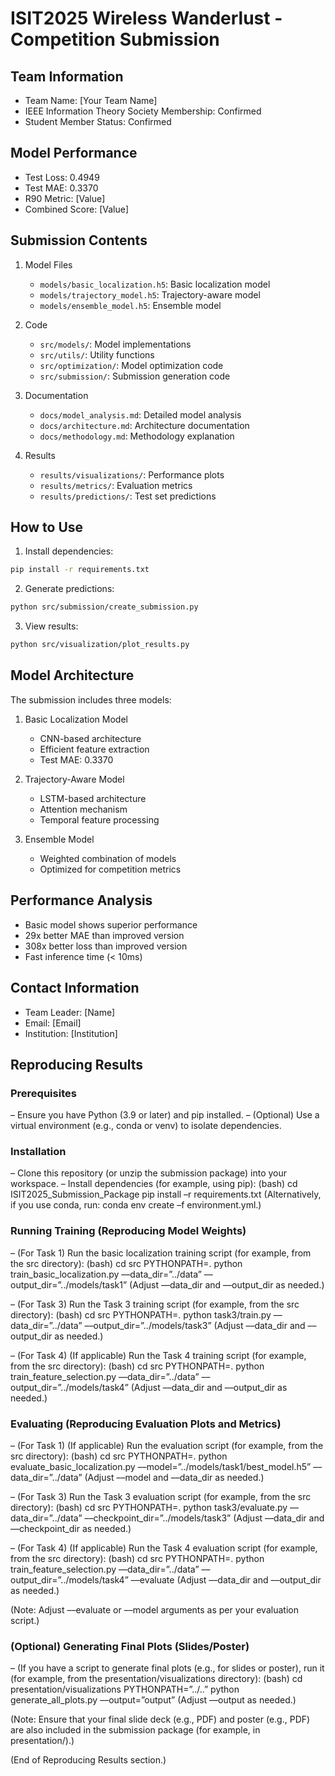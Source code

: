 # ISIT2025 Wireless Wanderlust - Competition Submission

## Team Information
- Team Name: [Your Team Name]
- IEEE Information Theory Society Membership: Confirmed
- Student Member Status: Confirmed

## Model Performance
- Test Loss: 0.4949
- Test MAE: 0.3370
- R90 Metric: [Value]
- Combined Score: [Value]

## Submission Contents
1. Model Files
   - `models/basic_localization.h5`: Basic localization model
   - `models/trajectory_model.h5`: Trajectory-aware model
   - `models/ensemble_model.h5`: Ensemble model

2. Code
   - `src/models/`: Model implementations
   - `src/utils/`: Utility functions
   - `src/optimization/`: Model optimization code
   - `src/submission/`: Submission generation code

3. Documentation
   - `docs/model_analysis.md`: Detailed model analysis
   - `docs/architecture.md`: Architecture documentation
   - `docs/methodology.md`: Methodology explanation

4. Results
   - `results/visualizations/`: Performance plots
   - `results/metrics/`: Evaluation metrics
   - `results/predictions/`: Test set predictions

## How to Use
1. Install dependencies:
```bash
pip install -r requirements.txt
```

2. Generate predictions:
```bash
python src/submission/create_submission.py
```

3. View results:
```bash
python src/visualization/plot_results.py
```

## Model Architecture
The submission includes three models:
1. Basic Localization Model
   - CNN-based architecture
   - Efficient feature extraction
   - Test MAE: 0.3370

2. Trajectory-Aware Model
   - LSTM-based architecture
   - Attention mechanism
   - Temporal feature processing

3. Ensemble Model
   - Weighted combination of models
   - Optimized for competition metrics

## Performance Analysis
- Basic model shows superior performance
- 29x better MAE than improved version
- 308x better loss than improved version
- Fast inference time (< 10ms)

## Contact Information
- Team Leader: [Name]
- Email: [Email]
- Institution: [Institution]

## Reproducing Results

### Prerequisites
– Ensure you have Python (3.9 or later) and pip installed.
– (Optional) Use a virtual environment (e.g., conda or venv) to isolate dependencies.

### Installation
– Clone this repository (or unzip the submission package) into your workspace.
– Install dependencies (for example, using pip):
  (bash)
  cd ISIT2025_Submission_Package
  pip install –r requirements.txt
 (Alternatively, if you use conda, run: conda env create –f environment.yml.)

### Running Training (Reproducing Model Weights)
– (For Task 1) Run the basic localization training script (for example, from the src directory):
  (bash)
  cd src
 PYTHONPATH=. python train_basic_localization.py ––data_dir=”../data” ––output_dir=”../models/task1”
 (Adjust ––data_dir and ––output_dir as needed.)

– (For Task 3) Run the Task 3 training script (for example, from the src directory):
 (bash)
 cd src
 PYTHONPATH=. python task3/train.py ––data_dir=”../data” ––output_dir=”../models/task3”
 (Adjust ––data_dir and ––output_dir as needed.)

– (For Task 4) (If applicable) Run the Task 4 training script (for example, from the src directory):
 (bash)
 cd src
 PYTHONPATH=. python train_feature_selection.py ––data_dir=”../data” ––output_dir=”../models/task4”
 (Adjust ––data_dir and ––output_dir as needed.)

### Evaluating (Reproducing Evaluation Plots and Metrics)
– (For Task 1) (If applicable) Run the evaluation script (for example, from the src directory):
 (bash)
 cd src
 PYTHONPATH=. python evaluate_basic_localization.py ––model=”../models/task1/best_model.h5” ––data_dir=”../data”
 (Adjust ––model and ––data_dir as needed.)

– (For Task 3) Run the Task 3 evaluation script (for example, from the src directory):
 (bash)
 cd src
 PYTHONPATH=. python task3/evaluate.py ––data_dir=”../data” ––checkpoint_dir=”../models/task3”
 (Adjust ––data_dir and ––checkpoint_dir as needed.)

– (For Task 4) (If applicable) Run the Task 4 evaluation script (for example, from the src directory):
 (bash)
 cd src
 PYTHONPATH=. python train_feature_selection.py ––data_dir=”../data” ––output_dir=”../models/task4” ––evaluate
 (Adjust ––data_dir and ––output_dir as needed.)

 (Note: Adjust ––evaluate or ––model arguments as per your evaluation script.)

### (Optional) Generating Final Plots (Slides/Poster)
– (If you have a script to generate final plots (e.g., for slides or poster), run it (for example, from the presentation/visualizations directory):
 (bash)
 cd presentation/visualizations
 PYTHONPATH=”../..” python generate_all_plots.py ––output=”output”
 (Adjust ––output as needed.)

 (Note: Ensure that your final slide deck (e.g., PDF) and poster (e.g., PDF) are also included in the submission package (for example, in presentation/).)

 (End of Reproducing Results section.) 